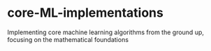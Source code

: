 # core-ML-implementations
Implementing core machine learning algorithms from the ground up, focusing on the mathematical foundations 
